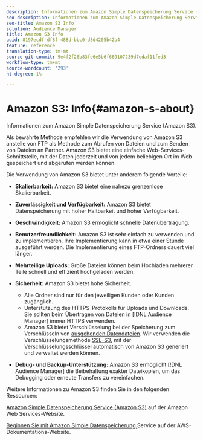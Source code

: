 ```yaml
---
description: Informationen zum Amazon Simple Datenspeicherung Service (Amazon S3).
seo-description: Informationen zum Amazon Simple Datenspeicherung Service (Amazon S3).
seo-title: Amazon S3 Info
solution: Audience Manager
title: Amazon S3 Info
uuid: 8197ecdf-df8f-488d-bbc0-d8d4205b42b4
feature: reference
translation-type: tm+mt
source-git-commit: 9e4f2f26b83fe6e5b6f669107239d7edaf11fed3
workflow-type: tm+mt
source-wordcount: '293'
ht-degree: 1%

---
```



# Amazon S3: Info{#amazon-s-about}

Informationen zum Amazon Simple Datenspeicherung Service (Amazon S3).

Als bewährte Methode empfehlen wir die Verwendung von Amazon S3 anstelle von FTP als Methode zum Abrufen von Dateien und zum Senden von Dateien an Partner. Amazon S3 bietet eine einfache Web-Services-Schnittstelle, mit der Daten jederzeit und von jedem beliebigen Ort im Web gespeichert und abgerufen werden können.

Die Verwendung von Amazon S3 bietet unter anderem folgende Vorteile:

* **Skalierbarkeit:** Amazon S3 bietet eine nahezu grenzenlose Skalierbarkeit.
* **Zuverlässigkeit und Verfügbarkeit:** Amazon S3 bietet Datenspeicherung mit hoher Haltbarkeit und hoher Verfügbarkeit.
* **Geschwindigkeit:** Amazon S3 ermöglicht schnelle Datenübertragung.
* **Benutzerfreundlichkeit:** Amazon S3 ist sehr einfach zu verwenden und zu implementieren. Ihre Implementierung kann in etwa einer Stunde ausgeführt werden. Die Implementierung eines FTP-Ordners dauert viel länger.
* **Mehrteilige Uploads:** Große Dateien können beim Hochladen mehrerer Teile schnell und effizient hochgeladen werden.
* **Sicherheit:** Amazon S3 bietet hohe Sicherheit.

   * Alle Ordner sind nur für den jeweiligen Kunden oder Kunden zugänglich.
   * Unterstützung des HTTPS-Protokolls für Uploads und Downloads. Sie sollten beim Übertragen von Dateien in [!DNL Audience Manager] immer HTTPS verwenden.
   * Amazon S3 bietet Verschlüsselung bei der Speicherung zum Verschlüsseln von [ausgehenden Datendateien](../integration/receiving-audience-data/batch-outbound-transfers/outbound-file-name-contents.md). Wir verwenden die Verschlüsselungsmethode [SSE-S3](https://docs.aws.amazon.com/AmazonS3/latest/dev/serv-side-encryption.html), mit der Verschlüsselungsschlüssel automatisch von Amazon S3 generiert und verwaltet werden können.

* **Debug- und Backup-Unterstützung:** Amazon S3 ermöglicht  [!DNL Audience Manager] die Beibehaltung exakter Dateikopien, um das Debugging oder erneute Transfers zu vereinfachen.

Weitere Informationen zu Amazon S3 finden Sie in den folgenden Ressourcen:

[Amazon Simple Datenspeicherung Service (Amazon S3)](https://aws.amazon.com/s3/) auf der Amazon Web Services-Website.

[Beginnen Sie mit Amazon Simple Datenspeicherung ](https://docs.aws.amazon.com/AmazonS3/latest/gsg/GetStartedWithS3.html) Service auf der AWS-Dokumentations-Website.
